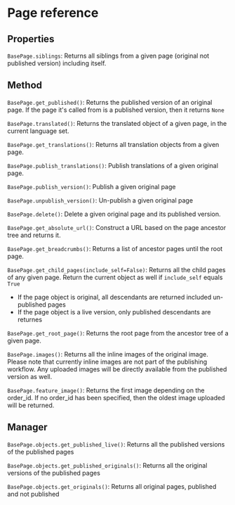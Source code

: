 Page reference
==============

Properties
----------

`BasePage.siblings`: Returns all siblings from a given page (original not published version) including itself.


Method
----------

`BasePage.get_published()`: Returns the published version of an original page. If the page it's called from is a published version, then it returns `None`

`BasePage.translated()`: Returns the translated object of a given page, in the current language set.

`BasePage.get_translations()`: Returns all translation objects from a given page.

`BasePage.publish_translations()`: Publish translations of a given original page.

`BasePage.publish_version()`: Publish a given original page

`BasePage.unpublish_version()`: Un-publish a given original page

`BasePage.delete()`: Delete a given original page and its published version.

`BasePage.get_absolute_url()`: Construct a URL based on the page ancestor tree and returns it.

`BasePage.get_breadcrumbs()`: Returns a list of ancestor pages until the root page.

`BasePage.get_child_pages(include_self=False)`: Returns all the child pages of any given page. Return the current object as well if `include_self` equals `True`

- If the page object is original, all descendants are returned included un-published pages
- If the page object is a live version, only published descendants are returnes

`BasePage.get_root_page()`: Returns the root page from the ancestor tree of a given page.

`BasePage.images()`: Returns all the inline images of the original image. Please note that currently inline images are not part of the publishing workflow. Any uploaded images will be directly available from the published version as well.

`BasePage.feature_image()`: Returns the first image depending on the order_id. If no order_id has been specified, then the oldest image uploaded will be returned.


Manager
-------

`BasePage.objects.get_published_live()`: Returns all the published versions of the published pages

`BasePage.objects.get_published_originals()`: Returns all the original versions of the published pages

`BasePage.objects.get_originals()`: Returns all original pages, published and not published